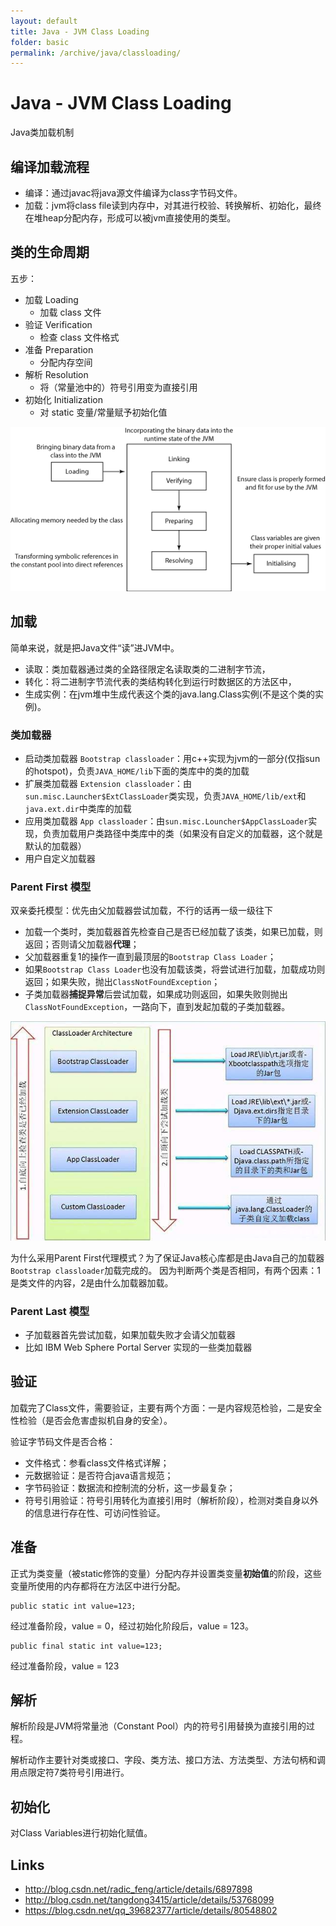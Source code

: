 ```yaml
---
layout: default
title: Java - JVM Class Loading
folder: basic
permalink: /archive/java/classloading/
---
```


# Java - JVM Class Loading

Java类加载机制

## 编译加载流程

- 编译：通过javac将java源文件编译为class字节码文件。
- 加载：jvm将class file读到内存中，对其进行校验、转换解析、初始化，最终在堆heap分配内存，形成可以被jvm直接使用的类型。

## 类的生命周期

五步：

- 加载 Loading
  - 加载 class 文件
- 验证 Verification
  - 检查 class 文件格式
- 准备 Preparation
  - 分配内存空间
- 解析 Resolution
  - 将（常量池中的）符号引用变为直接引用
- 初始化 Initialization
  - 对 static 变量/常量赋予初始化值
  
![java-classloading-process](img/java-classloading-process.gif)

## 加载

简单来说，就是把Java文件“读”进JVM中。

- 读取：类加载器通过类的全路径限定名读取类的二进制字节流，
- 转化：将二进制字节流代表的类结构转化到运行时数据区的方法区中，
- 生成实例：在jvm堆中生成代表这个类的java.lang.Class实例(不是这个类的实例)。

### 类加载器
- 启动类加载器 `Bootstrap classloader`：用c++实现为jvm的一部分(仅指sun的hotspot)，负责`JAVA_HOME/lib`下面的类库中的类的加载
- 扩展类加载器 `Extension classloader`：由`sun.misc.Launcher$ExtClassLoader`类实现，负责`JAVA_HOME/lib/ext`和`java.ext.dir`中类库的加载
- 应用类加载器 `App classloader`：由`sun.misc.Louncher$AppClassLoader`实现，负责加载用户类路径中类库中的类（如果没有自定义的加载器，这个就是默认的加载器）
- 用户自定义加载器

### Parent First 模型

双亲委托模型：优先由父加载器尝试加载，不行的话再一级一级往下

- 加载一个类时，类加载器首先检查自己是否已经加载了该类，如果已加载，则返回；否则请父加载器**代理**；
- 父加载器重复1的操作一直到最顶层的`Bootstrap Class Loader`；
- 如果`Bootstrap Class Loader`也没有加载该类，将尝试进行加载，加载成功则返回；如果失败，抛出`ClassNotFoundException`；
- 子类加载器**捕捉异常**后尝试加载，如果成功则返回，如果失败则抛出`ClassNotFoundException`，一路向下，直到发起加载的子类加载器。

![java-classloading-parent-first](img/java-classloading-parent-first.png)

为什么采用Parent First代理模式？为了保证Java核心库都是由Java自己的加载器`Bootstrap classloader`加载完成的。
因为判断两个类是否相同，有两个因素：1是类文件的内容，2是由什么加载器加载。

### Parent Last 模型

- 子加载器首先尝试加载，如果加载失败才会请父加载器
- 比如 IBM Web Sphere Portal Server 实现的一些类加载器

## 验证

加载完了Class文件，需要验证，主要有两个方面：一是内容规范检验，二是安全性检验（是否会危害虚拟机自身的安全）。

验证字节码文件是否合格：
- 文件格式：参看class文件格式详解；
- 元数据验证：是否符合java语言规范；
- 字节码验证：数据流和控制流的分析，这一步最复杂；
- 符号引用验证：符号引用转化为直接引用时（解析阶段），检测对类自身以外的信息进行存在性、可访问性验证。

## 准备

正式为类变量（被static修饰的变量）分配内存并设置类变量**初始值**的阶段，这些变量所使用的内存都将在方法区中进行分配。

~~~
public static int value=123;
~~~

经过准备阶段，value = 0，经过初始化阶段后，value = 123。

~~~
public final static int value=123;
~~~

经过准备阶段，value = 123

## 解析

解析阶段是JVM将常量池（Constant Pool）内的符号引用替换为直接引用的过程。

解析动作主要针对类或接口、字段、类方法、接口方法、方法类型、方法句柄和调用点限定符7类符号引用进行。

## 初始化

对Class Variables进行初始化赋值。

## Links

- <http://blog.csdn.net/radic_feng/article/details/6897898>
- <http://blog.csdn.net/tangdong3415/article/details/53768099>
- <https://blog.csdn.net/qq_39682377/article/details/80548802>
